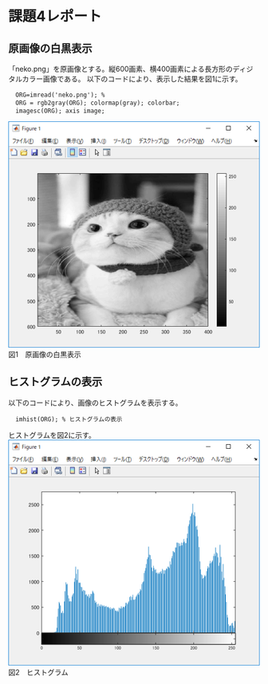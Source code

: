 # 課題4レポート
## 原画像の白黒表示
「neko.png」を原画像とする。縦600画素、横400画素による長方形のディジタルカラー画像である。 以下のコードにより、表示した結果を図1に示す。
```
  ORG=imread('neko.png'); %   
  ORG = rgb2gray(ORG); colormap(gray); colorbar;  
  imagesc(ORG); axis image; 
```
![原画像](https://github.com/rokey1023/lecture_image_processing/blob/master/result/kadai4/k4_1.png) 
図1　原画像の白黒表示

## ヒストグラムの表示
以下のコードにより、画像のヒストグラムを表示する。
```
  imhist(ORG); % ヒストグラムの表示  
```
ヒストグラムを図2に示す。
![ヒストグラム](https://github.com/rokey1023/lecture_image_processing/blob/master/result/kadai4/k4_2.png)  
図2　ヒストグラム
